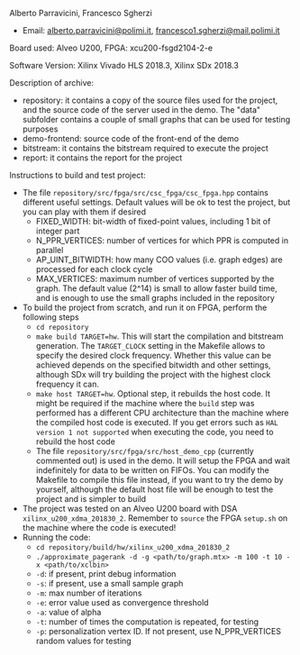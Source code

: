 Alberto Parravicini, Francesco Sgherzi

* Email: alberto.parravicini@polimi.it, francesco1.sgherzi@mail.polimi.it

Board used: Alveo U200, FPGA: xcu200-fsgd2104-2-e

Software Version: Xilinx Vivado HLS 2018.3, Xilinx SDx 2018.3

Description of archive:

* repository: it contains a copy of the source files used for the project, and the source code of the server used in the demo. The "data" subfolder contains a couple of small graphs that can be used for testing purposes
* demo-frontend: source code of the front-end of the demo
* bitstream: it contains the bitstream required to execute the project
* report: it contains the report for the project

Instructions to build and test project:

* The file `repository/src/fpga/src/csc_fpga/csc_fpga.hpp` contains different useful settings. Default values will be ok to test the project, but you can play with them if desired
	* FIXED_WIDTH: bit-width of fixed-point values, including 1 bit of integer part
	* N_PPR_VERTICES: number of vertices for which PPR is computed in parallel
	* AP_UINT_BITWIDTH: how many COO values (i.e. graph edges) are processed for each clock cycle
	* MAX_VERTICES: maximum number of vertices supported by the graph. The default value (2^14) is small to allow faster build time, and is enough to use the small graphs included in the repository
* To build the project from scratch, and run it on FPGA, perform the following steps
	* `cd repository`
	* `make build TARGET=hw`. This will start the compilation and bitstream generation. The `TARGET_CLOCK` setting in the Makefile allows to specify the desired clock frequency. Whether this value can be achieved depends on the specified bitwidth and other settings, although SDx will try building the project with the highest clock frequency it can.
	* `make host TARGET=hw`. Optional step, it rebuilds the host code. It might be required if the machine where the `build` step was performed has a different CPU architecture than the machine where the compiled host code is executed. If you get errors such as `HAL version 1 not supported` when executing the code, you need to rebuild the host code
	* The file `repository/src/fpga/src/host_demo_cpp` (currently commented out) is used in the demo. It will setup the FPGA and wait indefinitely for data to be written on FIFOs. You can modify the Makefile to compile this file instead, if you want to try the demo by yourself, although the default host file will be enough to test the project and is simpler to build
* The project was tested on an Alveo U200 board with DSA `xilinx_u200_xdma_201830_2`. Remember to `source` the FPGA `setup.sh` on the machine where the code is executed!
* Running the code:
	* `cd repository/build/hw/xilinx_u200_xdma_201830_2`
	* `./approximate_pagerank -d -g <path/to/graph.mtx> -m 100 -t 10 -x <path/to/xclbin>`
	* `-d`: if present, print debug information
	* `-s`: if present, use a small sample graph
	* `-m`: max number of iterations
	* `-e`: error value used as convergence threshold
	* `-a`: value of alpha
	* `-t`: number of times the computation is repeated, for testing
	* `-p`: personalization vertex ID. If not present, use N_PPR_VERTICES random values for testing
	
